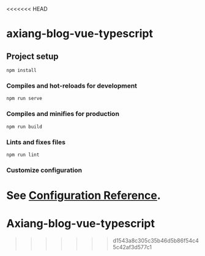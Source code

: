 <<<<<<< HEAD
# axiang-blog-vue-typescript

## Project setup
```
npm install
```

### Compiles and hot-reloads for development
```
npm run serve
```

### Compiles and minifies for production
```
npm run build
```

### Lints and fixes files
```
npm run lint
```

### Customize configuration
See [Configuration Reference](https://cli.vuejs.org/config/).
=======
# Axiang-blog-vue-typescript
>>>>>>> d1543a8c305c35b46d5b86f54c45c42af3d577c1
